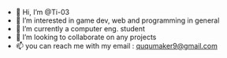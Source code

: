 - 👋 Hi, I’m @Ti-03
- 👀 I’m interested in game dev, web and programming in general
- 🌱 I’m currently a computer eng. student
- 💞️ I’m looking to collaborate on any projects
- 📫 you can reach me with my email : ququmaker9@gmail.com

<!---
Ti-03/Ti-03 is a ✨ special ✨ repository because its `README.md` (this file) appears on your GitHub profile.
You can click the Preview link to take a look at your changes.
--->
